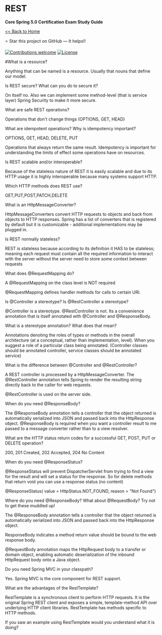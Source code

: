 # REST
**Core Spring 5.0 Certification Exam Study Guide**

[<< Back to Home](README.md)

:star: Star this project on GitHub — It helps!!

[![Contributions welcome](https://img.shields.io/badge/contributions-welcome-orange.svg)](https://github.com/seanjgildea/CoreSpring5CertificationGuide/issues)
[![License](https://img.shields.io/badge/license-MIT-blue.svg)](https://opensource.org/licenses/MIT)

#What is a resource?

Anything that can be named is a resource. Usually that nouns that define our model.

Is REST secure? What can you do to secure it?

On itself no. Also we can implement some method-level (that is service layer) Spring Security to make it more secure.

What are safe REST operations?

Operations that don't change things (OPTIONS, GET, HEAD)

What are idempotent operations? Why is idempotency important?

OPTIONS, GET, HEAD, DELETE, PUT

Operations that always return the same result. Idempotency is important for understanding the limits of effect some operations have on resources.

Is REST scalable and/or interoperable?

Because of the stateless nature of REST it is easily scalable and due to its HTTP usage it is highly interoperable because many systems support HTTP.

Which HTTP methods does REST use?

GET,PUT,POST,PATCH,DELETE

What is an HttpMessageConverter?

HttpMessageConverters convert HTTP requests to objects and back from objects to HTTP responses. Spring has a list of converters that is registered by default but it is customizable - additional implementations may be plugged in.

Is REST normally stateless?

REST is stateless because according to its definition it HAS to be stateless; meaning each request must contain all the required information to interact with the server without the server need to store some context between requests

What does @RequestMapping do?

A @RequestMapping on the class level is NOT required

@RequestMapping defines handler methods for calls to certain URI.

Is @Controller a stereotype? Is @RestController a stereotype?

@Controller is a stereotype. @RestController is not. Its a convenience annotation that is itself annotated with @Controller and @ResponseBody.

What is a stereotype annotation? What does that mean?

Annotations denoting the roles of types or methods in the overall architecture (at a conceptual, rather than implementation, level). When you suggest a role of a particular class being annotated. (Controller classes should be annotated controller, service classes should be annotated service)

What is the difference between @Controller and @RestController?

A REST controller is processed by a HttpMessageConverter. The @RestController annotation tells Spring to render the resulting string directly back to the caller for web requests.

@RestController is used on the server side.

When do you need @ResponseBody?

The @ResponseBody annotation tells a controller that the object returned is automatically serialized into JSON and passed back into the HttpResponse object. @ResponseBody is required when you want a controller result to me passed to a message converter rather than to a view resolver.

What are the HTTP status return codes for a successful GET, POST, PUT or DELETE operation?

200, 201 Created, 202 Accepted, 204 No Content

When do you need @ResponseStatus?

@ResponseStatus will prevent DispatcherServlet from trying to find a view for the result and will set a status for the response. So for delete methods that return void you can use a response status (no content)

@ResponseStatus( value = HttpStatus.NOT_FOUND, reason = "Not Found")

Where do you need @ResponseBody? What about @RequestBody? Try not to get these muddled up!

The @ResponseBody annotation tells a controller that the object returned is automatically serialized into JSON and passed back into the HttpResponse object.

ResponseBody indicates a method return value should be bound to the web response body.

@RequestBody annotation maps the HttpRequest body to a transfer or domain object, enabling automatic deserialization of the inbound HttpRequest body onto a Java object.

Do you need Spring MVC in your classpath?

Yes. Spring MVC is the core component for REST support.

What are the advantages of the RestTemplate?

RestTemplate is a synchronous client to perform HTTP requests. It is the original Spring REST client and exposes a simple, template-method API over underlying HTTP client libraries. RestTemplate has methods specific to HTTP methods.

If you saw an example using RestTemplate would you understand what it is doing?



